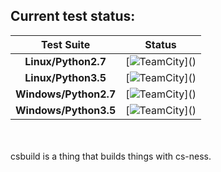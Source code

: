 ## **Current test status:**

**Test Suite**        | **Status**
:-------------------: | :---------------------------------------------------------------------------------------------------------------------------: 
**Linux/Python2.7**   | [![TeamCity](http://dev.aegresco.com/teamcity/app/rest/builds/buildType:(id:Csbuild_UnitTests_Python2_Linux)/statusIcon)]()
**Linux/Python3.5**   | [![TeamCity](http://dev.aegresco.com/teamcity/app/rest/builds/buildType:(id:Csbuild_UnitTests_Python3_Linux)/statusIcon)]()
**Windows/Python2.7** | [![TeamCity](http://dev.aegresco.com/teamcity/app/rest/builds/buildType:(id:Csbuild_UnitTests_Python2_Windows)/statusIcon)]()
**Windows/Python3.5** | [![TeamCity](http://dev.aegresco.com/teamcity/app/rest/builds/buildType:(id:Csbuild_UnitTests_Python3_Windows)/statusIcon)]()

<br><br>
csbuild is a thing that builds things with cs-ness.